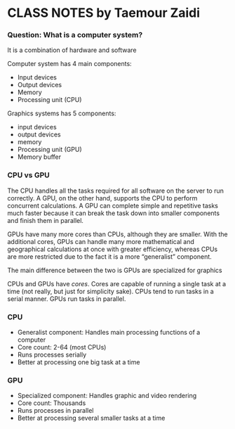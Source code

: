 # **CLASS NOTES** by Taemour Zaidi

### Question: What is a computer system?
It is a combination of hardware and software

Computer system has 4 main components:
- Input devices
- Output devices
- Memory
- Processing unit (CPU)

Graphics systems has 5 components:
- input devices
- output devices
- memory
- Processing unit (GPU)
- Memory buffer

### CPU vs GPU
The CPU handles all the tasks required for all software on the server to run correctly. A GPU, on the other hand, supports the CPU to perform concurrent calculations. A GPU can complete simple and repetitive tasks much faster because it can break the task down into smaller components and finish them in parallel.

GPUs have many more cores than CPUs, although they are smaller. With the additional cores, GPUs can handle many more mathematical and geographical calculations at once with greater efficiency, whereas CPUs are more restricted due to the fact it is a more “generalist” component.

The main difference between the two is GPUs are specialized for graphics

CPUs and GPUs have *cores*. Cores are capable of running a single task at a time (not really, but just for simplicity sake). CPUs tend to run tasks in a serial manner. GPUs run tasks in parallel.

### CPU
- Generalist component: Handles main processing functions of a computer
- Core count: 2-64 (most CPUs)
- Runs processes serially
- Better at processing one big task at a time

### GPU
- Specialized component: Handles graphic and video rendering
- Core count: Thousands
- Runs processes in parallel
- Better at processing several smaller tasks at a time